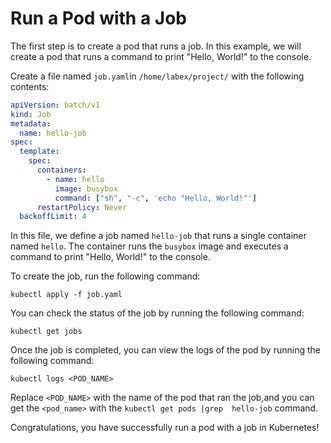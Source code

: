 # Run a Pod with a Job

The first step is to create a pod that runs a job. In this example, we will create a pod that runs a command to print "Hello, World!" to the console.

Create a file named `job.yaml`in `/home/labex/project/` with the following contents:

```yaml
apiVersion: batch/v1
kind: Job
metadata:
  name: hello-job
spec:
  template:
    spec:
      containers:
        - name: hello
          image: busybox
          command: ["sh", "-c", 'echo "Hello, World!"']
      restartPolicy: Never
  backoffLimit: 4
```

In this file, we define a job named `hello-job` that runs a single container named `hello`. The container runs the `busybox` image and executes a command to print "Hello, World!" to the console.

To create the job, run the following command:

```shell
kubectl apply -f job.yaml
```

You can check the status of the job by running the following command:

```shell
kubectl get jobs
```

Once the job is completed, you can view the logs of the pod by running the following command:

```shell
kubectl logs <POD_NAME>
```

Replace `<POD_NAME>` with the name of the pod that ran the job,and you can get the `<pod_name>` with the `kubectl get pods |grep  hello-job` command.

Congratulations, you have successfully run a pod with a job in Kubernetes!
